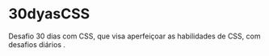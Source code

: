 # 30dyasCSS
Desafio 30 dias com CSS, que visa aperfeiçoar as habilidades de CSS, com desafios diários .
